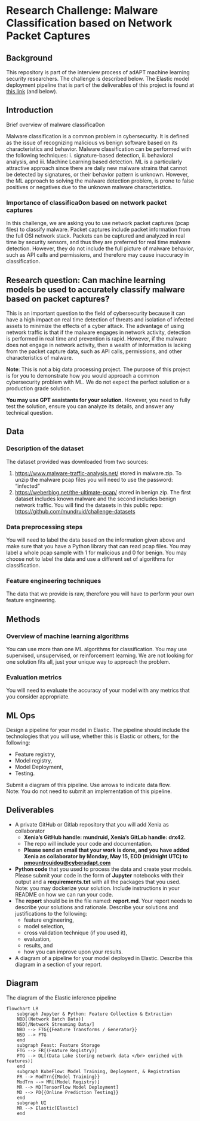 # Research Challenge: Malware Classification based on Network  Packet Captures 

## Background
This repository is part of the interview process of adAPT machine learning security researchers.  The challenge is described below. The Elastic model deployment pipeline that is part of the deliverables of this project is found at [this link](#diagram) (and below).

## Introduction 
Brief overview of malware classifica0on 

Malware classification is a common problem in cybersecurity. It is defined as the issue of recognizing malicious vs benign software based on its characteristics and behavior. Malware  classification can be performed with the following techniques: i. signature-based detection, ii. behavioral analysis, and iii. Machine Learning based detection. ML is a particularly attractive  approach since there are daily new malware strains that cannot be detected by signatures, or  their behavior pattern is unknown. However, the ML approach to solving the malware detection problem, is prone to false positives or negatives due to the unknown malware characteristics. 

### Importance of classifica0on based on network packet captures 

In this challenge, we are asking you to use network packet captures (pcap files) to classify  malware. Packet captures include packet information from the full OSI network stack. Packets can  be captured and analyzed in real time by security sensors, and thus they are preferred for real  time malware detection. However, they do not include the full picture of malware behavior, such  as API calls and permissions, and therefore may cause inaccuracy in classification. 

## Research question: Can machine learning models be used to accurately  classify malware based on packet captures? 

This is an important question to the field of cybersecurity because it can have a high impact on  real time detection of threats and isolation of infected assets to minimize the effects of a cyber attack. The advantage of using network traffic is that if the malware engages in network activity,  detection is performed in real time and prevention is rapid. However, if the malware does not  engage in network activity, then a wealth of information is lacking from the packet capture data,  such as API calls, permissions, and other characteristics of malware. 

**Note**: This is not a big data processing project. The purpose of this project is for you to  demonstrate how you would approach a common cybersecurity problem with ML. We do not  expect the perfect solution or a production grade solution. 

**You may use GPT assistants for your solution.** However, you need to fully test the solution, ensure you can analyze its details, and answer any technical question.

## Data 
### Description of the dataset 
The dataset provided was downloaded from two sources: 
1. https://www.malware-traffic-analysis.net/ stored in malware.zip. To unzip the malware pcap  files you will need to use the password: “infected”  
2. https://weberblog.net/the-ultimate-pcap/ stored in benign.zip. 
The first dataset includes known malware and the second includes benign network traffic.  You will find the datasets in this public repo: https://github.com/mundruid/challenge-datasets 
### Data preprocessing steps 
You will need to label the data based on the information given above and make sure that you have  a Python library that can read pcap files. You may label a whole pcap sample with 1 for malicious  and 0 for benign. You may choose not to label the data and use a different set of algorithms for classification. 
### Feature engineering techniques 
The data that we provide is raw, therefore you will have to perform your own feature engineering.  
## Methods 
### Overview of machine learning algorithms 
You can use more than one ML algorithms for classification. You may use supervised,  unsupervised, or reinforcement learning. We are not looking for one solution fits all, just your  unique way to approach the problem. 
### Evaluation metrics  
You will need to evaluate the accuracy of your model with any metrics that you consider  appropriate. 
## ML Ops 
Design a pipeline for your model in Elastic. The pipeline should include the technologies that you  will use, whether this is Elastic or others, for the following: 
- Feature registry, 
- Model registry, 
- Model Deployment, 
- Testing.

Submit a diagram of this pipeline. Use arrows to indicate data flow.  
Note: You do not need to submit an implementation of this pipeline. 
## Deliverables 
* A private GitHub or Gitlab repository that you will add Xenia as collaborator
   * **Xenia’s GitHub handle: mundruid, Xenia’s GitLab handle: drx42.**
   * The repo will include your code and documentation.
   * **Please send an email that your work is done, and you have added Xenia as collaborator by Monday, May 15, EOD (midnight UTC) to pmountrouidou@cyberadapt.com**
* **Python code** that you used to process the data and create your models. Please submit your code  in the form of **Jupyter** notebooks with their output and a **requirements.txt** with all the packages  that you used. Note: you may dockerize your solution. Include instructions in your README on how we can run your code.  
* The **report** should be in the file named: **report.md**. Your report needs to describe your solutions  and rationale. Describe your solutions and justifications to the following: 
   * feature engineering,  
   * model selection,  
   * cross validation technique (if you used it), 
   * evaluation,  
   * results, and 
   * how you can improve upon your results. 
* A diagram of a pipeline for your model deployed in Elastic. Describe this diagram in a section of  your report.


## Diagram
The diagram of the Elastic inference pipeline
```mermaid
flowchart LR
    subgraph Jupyter & Python: Feature Collection & Extraction
    NBD[(Network Batch Data)]
    NSD[/Network Streaming Data/]
    NBD --> FTG{{Feature Transforms / Generator}}
    NSD --> FTG
    end
    subgraph Feast: Feature Storage
    FTG --> FR[(Feature Registry)]
    FTG --> DL[(Data Lake storing network data </br> enriched with features)]
    end
    subgraph KubeFlow: Model Training, Deployment, & Registration 
    FR --> ModTrn{{Model Training}}
    ModTrn --> MR[(Model Registry)]
    MR --> MD[TensorFlow Model Deployment]
    MD --> PD{{Online Prediction Testing}}
    end
    subgraph UI
    MR --> Elastic[Elastic]
    end
 ```